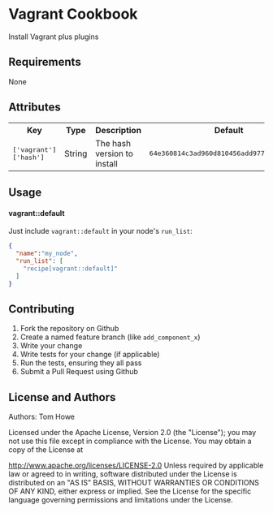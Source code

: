 Vagrant Cookbook
================
Install Vagrant plus plugins


Requirements
------------
None

Attributes
----------

<table>
  <tr>
    <th>Key</th>
    <th>Type</th>
    <th>Description</th>
    <th>Default</th>
  </tr>
  <tr>
    <td><tt>['vagrant']['hash']</tt></td>
    <td>String</td>
    <td>The hash version to install</td>
    <td><tt>64e360814c3ad960d810456add977fd4c7d47ce6</tt></td>
  </tr>
</table>

Usage
-----
#### vagrant::default

Just include `vagrant::default` in your node's `run_list`:

```json
{
  "name":"my_node",
  "run_list": [
    "recipe[vagrant::default]"
  ]
}
```

Contributing
------------
1. Fork the repository on Github
2. Create a named feature branch (like `add_component_x`)
3. Write your change
4. Write tests for your change (if applicable)
5. Run the tests, ensuring they all pass
6. Submit a Pull Request using Github

License and Authors
-------------------
Authors: Tom Howe

Licensed under the Apache License, Version 2.0 (the "License"); you may
not use this file except in compliance with the License. You may obtain
a copy of the License at

http://www.apache.org/licenses/LICENSE-2.0
Unless required by applicable law or agreed to in writing, software
distributed under the License is distributed on an "AS IS" BASIS,
WITHOUT WARRANTIES OR CONDITIONS OF ANY KIND, either express or implied.
See the License for the specific language governing permissions and
limitations under the License.
